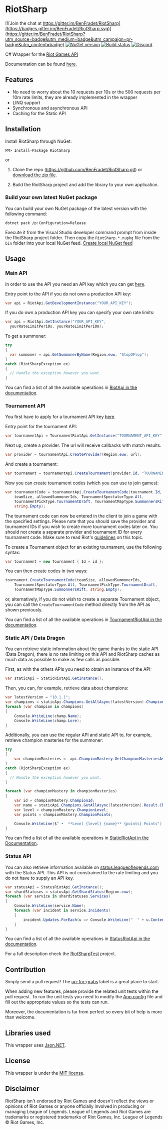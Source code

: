 # RiotSharp

[![Join the chat at https://gitter.im/BenFradet/RiotSharp](https://badges.gitter.im/BenFradet/RiotSharp.svg)](https://gitter.im/BenFradet/RiotSharp?utm_source=badge&utm_medium=badge&utm_campaign=pr-badge&utm_content=badge)
[![NuGet version](https://badge.fury.io/nu/RiotSharp.svg)](https://badge.fury.io/nu/RiotSharp) [![Build status](https://ci.appveyor.com/api/projects/status/2gbc0e50jeei2nuw/branch/develop?svg=true)](https://ci.appveyor.com/project/BenFradet/riotsharp/branch/develop)
[![Discord](https://discordapp.com/api/guilds/659680058788544556/widget.png)](https://discord.gg/58eQar4)

C# Wrapper for the [Riot Games API](https://developer.riotgames.com/)

Documentation can be found [here](http://benfradet.github.io/RiotSharp/api/index.html).

## Features

- No need to worry about the 10 requests per 10s or the 500 requests per 10m rate limits, they are already implemented in the wrapper
- LINQ support
- Synchronous and asynchronous API
- Caching for the Static API

## Installation

Install RiotSharp through NuGet:
```
PM> Install-Package RiotSharp
```

or

1. Clone the repo (https://github.com/BenFradet/RiotSharp.git) or [download the zip file](https://github.com/BenFradet/RiotSharp/archive/develop.zip).

2. Build the RiotSharp project and add the library to your own application.

### Build your own latest NuGet package
You can build your own NuGet package of the latest version with the following command:
```
dotnet pack /p:Configuration=Release
```
Execute it from the Visual Studio developer command prompt from inside the RiotSharp project folder. 
Then copy the `RiotSharp.*.nupkg` file from the `bin` folder into your local NuGet feed. [Create local NuGet feed](https://docs.microsoft.com/en-us/nuget/tools/package-manager-ui#package-sources)

## Usage

### Main API
In order to use the API you need an API key which you can get [here](https://developer.riotgames.com/).

Entry point to the API if you do not own a production API key:
```c#
var api = RiotApi.GetDevelopmentInstance("YOUR_API_KEY");
```

If you do own a production API key you can specify your own rate limits:
```c#
var api = RiotApi.GetInstance("YOUR_API_KEY",
  yourRateLimitPer10s, yourRateLimitPer10m);
```

To get a summoner:
```c#
try
{
  var summoner = api.GetSummonerByName(Region.euw, "StopOFlop");
}
catch (RiotSharpException ex)
{
  // Handle the exception however you want.
}
```

You can find a list of all the available operations in [RiotApi in the documentation](http://benfradet.github.io/RiotSharp/api/RiotSharp.RiotApi.html).

### Tournament API

You first have to apply for a tournament API key [here](https://developer.riotgames.com/).

Entry point for the tournament API:
```c#
var tournamentApi = TournamentRiotApi.GetInstance("TOURNAMENT_API_KEY");
```

Next up, create a provider.
The url will receive callbacks with match results.
```c#
var provider = tournamentApi.CreateProvider(Region.euw, url);
```

And create a tournament:
```c#
var tournament = tournamentApi.CreateTournament(provider.Id, "TOURNAMENT_NAME");
```

Now you can create tournament codes (which you can use to join games):
```c#
var tournamentCode = tournamentApi.CreateTournamentCode(tournament.Id,
    teamSize, allowedSummonerIds, TournamentSpectatorType.All,
    TournamentPickType.TournamentDraft, TournamentMapType.SummonnersRift,
    string.Empty);
```

The tournament code can now be entered in the client to join a game with the specified settings.
Please note that you should save the provider and tournament IDs if you wish to create more tournament codes later on. You should not create a separate provider and tournament ID for every tournament code. Make sure to read Riot's [guidelines](https://developer.riotgames.com/docs/tournaments-api) on this topic.

To create a Tournament object for an existing tournament, use the following syntax:
```c#
var tournament = new Tournament { Id = id };
```

You can then create codes in two ways:
```c#
tournament.CreateTournamentCode(teamSize, allowedSummonerIds,
    TournamentSpectatorType.All, TournamentPickType.TournamentDraft,
    TournamentMapType.SummonnersRift, string.Empty);
```

or, alternatively, if you do not wish to create a separate Tournament object, you can call the `CreateTournamentCode` method directly from the API as shown previously.

You can find a list of all the available operations in [TournamentRiotApi in the documentation](http://benfradet.github.io/RiotSharp/api/RiotSharp.TournamentRiotApi.html).

### Static API / Data Dragon

You can retrieve static information about the game thanks to the static API (Data Dragon), there is no rate limiting on this API and RiotSharp
caches as much data as possible to make as few calls as possible.

First, as with the others APIs you need to obtain an instance of the API:
```c#
var staticApi = StaticRiotApi.GetInstance();
```

Then, you can, for example, retrieve data about champions:
```c#
var latestVersion = "10.1.1";
var champions = staticApi.Champions.GetAllAsync(latestVersion).Champions.Values;
foreach (var champion in champions)
{
    Console.WriteLine(champ.Name);
    Console.WriteLine(champ.Lore);
}
```

Additionally, you can use the regular API and static API to, for example, retrieve champion masteries for the summoner:
```c#
try
{
    var championMasteries =  api.ChampionMastery.GetChampionMasteriesAsync(RiotSharp.Misc.Region.na, summoner.Id).Result;
}
catch (RiotSharpException ex)
{
  // Handle the exception however you want.
}

foreach (var championMastery in championMasteries)
{
    var id = championMastery.ChampionId;
    var name = staticApi.Champions.GetAllAsync(latestVersion).Result.Champions.Values.Single(x => x.Id == id).Name; // using System.Linq;
    var level = championMastery.ChampionLevel;
    var points = championMastery.ChampionPoints;

    Console.WriteLine($" •  **Level {level} {name}** {points} Points");
}
```

You can find a list of all the available operations in [StaticRiotApi in the Documentation](http://benfradet.github.io/RiotSharp/api/RiotSharp.StaticRiotApi.html).

### Status API

You can also retrieve information available on [status.leagueoflegends.com](http://status.leagueoflegends.com/#euw) with the Status API. This API is not constrained to the rate limiting and you do not have to supply an API key.

```c#
var statusApi = StatusRiotApi.GetInstance();
var shardStatuses = statusApi.GetShardStatus(Region.euw);
foreach (var service in shardStatuses.Services)
{
    Console.WriteLine(service.Name);
    foreach (var incident in service.Incidents)
    {
        incident.Updates.ForEach(u => Console.WriteLine("  " + u.Content));
    }
}
```

You can find a list of all the available operations in [StatusRiotApi in the documentation](http://benfradet.github.io/RiotSharp/api/RiotSharp.StatusRiotApi.html).


For a full description check the [RiotSharpTest](RiotSharpTest) project.

## Contribution

Simply send a pull request! The [up-for-grabs](https://github.com/BenFradet/RiotSharp/labels/up-for-grabs) label is a great place to start.

When adding new features, please provide the related unit tests within the pull request.
To run the unit tests you need to modify the [App.config](RiotSharpTest/App.config) file and fill out the appropriate values so the tests can run.

Moreover, the documentation is far from perfect so every bit of help is more than welcome.

## Libraries used

This wrapper uses [Json.NET](http://james.newtonking.com/json).

## License

This wrapper is under the [MIT license](LICENSE.md).

## Disclaimer

RiotSharp isn't endorsed by Riot Games and doesn't reflect the views or opinions of Riot Games or anyone officially involved in producing or managing League of Legends. League of Legends and Riot Games are trademarks or registered trademarks of Riot Games, Inc. League of Legends © Riot Games, Inc.
